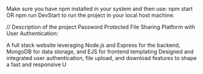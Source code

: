 Make sure you have npm installed in your system and then use: npm start OR npm run DevStart to run the project in your local host machine. 


// Description of the project
Password Protected File Sharing Platform with User Authentication:

A full stack website leveraging Node.js and Express for the backend, MongoDB for data storage, and EJS for frontend templating
Designed and integrated user authentication, file upload, and download features to shape a fast and responsive U
